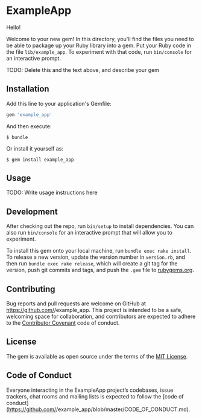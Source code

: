 # ExampleApp

Hello!

Welcome to your new gem! In this directory, you'll find the files you need to be able to package up your Ruby library into a gem. Put your Ruby code in the file `lib/example_app`. To experiment with that code, run `bin/console` for an interactive prompt.

TODO: Delete this and the text above, and describe your gem

## Installation

Add this line to your application's Gemfile:

```ruby
gem 'example_app'
```

And then execute:

    $ bundle

Or install it yourself as:

    $ gem install example_app

## Usage

TODO: Write usage instructions here

## Development

After checking out the repo, run `bin/setup` to install dependencies. You can also run `bin/console` for an interactive prompt that will allow you to experiment.

To install this gem onto your local machine, run `bundle exec rake install`. To release a new version, update the version number in `version.rb`, and then run `bundle exec rake release`, which will create a git tag for the version, push git commits and tags, and push the `.gem` file to [rubygems.org](https://rubygems.org).

## Contributing

Bug reports and pull requests are welcome on GitHub at https://github.com/<github username>/example_app. This project is intended to be a safe, welcoming space for collaboration, and contributors are expected to adhere to the [Contributor Covenant](http://contributor-covenant.org) code of conduct.

## License

The gem is available as open source under the terms of the [MIT License](https://opensource.org/licenses/MIT).

## Code of Conduct

Everyone interacting in the ExampleApp project’s codebases, issue trackers, chat rooms and mailing lists is expected to follow the [code of conduct](https://github.com/<github username>/example_app/blob/master/CODE_OF_CONDUCT.md).
